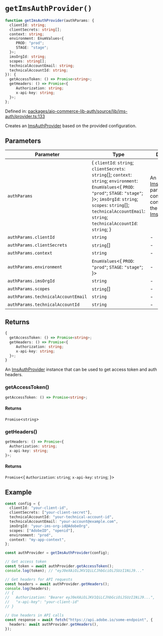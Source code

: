 # `getImsAuthProvider()`

```ts
function getImsAuthProvider(authParams: {
  clientId: string;
  clientSecrets: string[];
  context: string;
  environment: EnumValues<{
     PROD: "prod";
     STAGE: "stage";
  }>;
  imsOrgId: string;
  scopes: string[];
  technicalAccountEmail: string;
  technicalAccountId: string;
}): {
  getAccessToken: () => Promise<string>;
  getHeaders: () => Promise<{
     Authorization: string;
     x-api-key: string;
  }>;
};
```

Defined in: [packages/aio-commerce-lib-auth/source/lib/ims-auth/provider.ts:133](https://github.com/adobe/aio-commerce-sdk/blob/b828858b2e024cee9599e664761b0da5b22f0cd1/packages/aio-commerce-lib-auth/source/lib/ims-auth/provider.ts#L133)

Creates an [ImsAuthProvider](../interfaces/ImsAuthProvider.md) based on the provided configuration.

## Parameters

| Parameter                          | Type                                                                                                                                                                                                                                                                     | Description                                                                                                                                                 |
| ---------------------------------- | ------------------------------------------------------------------------------------------------------------------------------------------------------------------------------------------------------------------------------------------------------------------------ | ----------------------------------------------------------------------------------------------------------------------------------------------------------- |
| `authParams`                       | \{ `clientId`: `string`; `clientSecrets`: `string`[]; `context`: `string`; `environment`: `EnumValues`\<\{ `PROD`: `"prod"`; `STAGE`: `"stage"`; \}\>; `imsOrgId`: `string`; `scopes`: `string`[]; `technicalAccountEmail`: `string`; `technicalAccountId`: `string`; \} | An [ImsAuthParams](../type-aliases/ImsAuthParams.md) parameter that contains the configuration for the [ImsAuthProvider](../interfaces/ImsAuthProvider.md). |
| `authParams.clientId`              | `string`                                                                                                                                                                                                                                                                 | -                                                                                                                                                           |
| `authParams.clientSecrets`         | `string`[]                                                                                                                                                                                                                                                               | -                                                                                                                                                           |
| `authParams.context`               | `string`                                                                                                                                                                                                                                                                 | -                                                                                                                                                           |
| `authParams.environment`           | `EnumValues`\<\{ `PROD`: `"prod"`; `STAGE`: `"stage"`; \}\>                                                                                                                                                                                                              | -                                                                                                                                                           |
| `authParams.imsOrgId`              | `string`                                                                                                                                                                                                                                                                 | -                                                                                                                                                           |
| `authParams.scopes`                | `string`[]                                                                                                                                                                                                                                                               | -                                                                                                                                                           |
| `authParams.technicalAccountEmail` | `string`                                                                                                                                                                                                                                                                 | -                                                                                                                                                           |
| `authParams.technicalAccountId`    | `string`                                                                                                                                                                                                                                                                 | -                                                                                                                                                           |

## Returns

```ts
{
  getAccessToken: () => Promise<string>;
  getHeaders: () => Promise<{
     Authorization: string;
     x-api-key: string;
  }>;
}
```

An [ImsAuthProvider](../interfaces/ImsAuthProvider.md) instance that can be used to get access token and auth headers.

### getAccessToken()

```ts
getAccessToken: () => Promise<string>;
```

#### Returns

`Promise`\<`string`\>

### getHeaders()

```ts
getHeaders: () => Promise<{
  Authorization: string;
  x-api-key: string;
}>;
```

#### Returns

`Promise`\<\{
`Authorization`: `string`;
`x-api-key`: `string`;
\}\>

## Example

```typescript
const config = {
  clientId: "your-client-id",
  clientSecrets: ["your-client-secret"],
  technicalAccountId: "your-technical-account-id",
  technicalAccountEmail: "your-account@example.com",
  imsOrgId: "your-ims-org-id@AdobeOrg",
  scopes: ["AdobeID", "openid"],
  environment: "prod",
  context: "my-app-context",
};

const authProvider = getImsAuthProvider(config);

// Get access token
const token = await authProvider.getAccessToken();
console.log(token); // "eyJ0eXAiOiJKV1QiLCJhbGciOiJSUzI1NiJ9..."

// Get headers for API requests
const headers = await authProvider.getHeaders();
console.log(headers);
// {
//   Authorization: "Bearer eyJ0eXAiOiJKV1QiLCJhbGciOiJSUzI1NiJ9...",
//   "x-api-key": "your-client-id"
// }

// Use headers in API calls
const response = await fetch("https://api.adobe.io/some-endpoint", {
  headers: await authProvider.getHeaders(),
});
```
